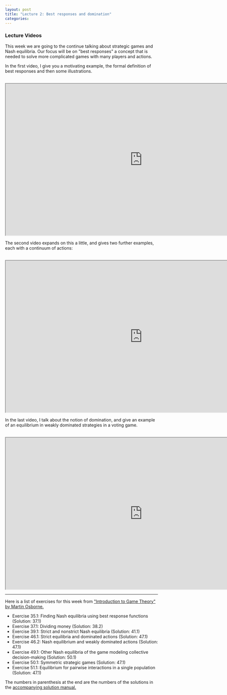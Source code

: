 ```yaml
---
layout: post
title: "Lecture 2: Best responses and domination"
categories: 
---
```



### Lecture Videos

This week we are going to the continue talking about strategic games and Nash equilibria. Our focus will be on "best responses" a concept that is needed to solve more complicated games with many players and actions. 

In the first video, I give you a motivating example, the formal definition of best responses and then some illustrations. 
<br><br>

<iframe src="https://york.cloud.panopto.eu/Panopto/Pages/Embed.aspx?id=71e90f4b-7dda-4f63-9ced-adbc010affe7&autoplay=false&offerviewer=true&showtitle=false&showbrand=false&captions=false&interactivity=all"
align="center"
height="500" width="900" 
allowfullscreen >
</iframe>

<br>

The second video expands on this a little, and gives two further examples, each with a continuum of actions:
<br><br>
<iframe src="https://york.cloud.panopto.eu/Panopto/Pages/Embed.aspx?id=82c09985-f629-47b2-840d-adbc01137bb8&autoplay=false&offerviewer=true&showtitle=false&showbrand=false&captions=false&interactivity=all"
align="center"
height="500" width="900" 
allowfullscreen >
</iframe>

<br>

In the last video, I talk about the notion of domination, and give an example of an equilibrium in weakly dominated strategies in a voting game. 
<br><br>
<iframe src="https://york.cloud.panopto.eu/Panopto/Pages/Embed.aspx?id=ca32290d-64ec-4bd5-b4d0-adbc011b368e&autoplay=false&offerviewer=true&showtitle=false&showbrand=false&captions=false&interactivity=all"
align="center"
height="500" width="900" 
allowfullscreen >
</iframe>




---

Here is a list of exercises for this week from ["Introduction to Game Theory" by Martin Osborne.](https://www.economics.utoronto.ca/osborne/igt/nash.pdf) 

- Exercise 35.1: Finding Nash equilibria using best response functions (Solution: 37.1)
- Exercise 37.1: Dividing money (Solution: 38.2)
- Exercise 39.1: Strict and nonstrict Nash equilibria (Solution: 41.1)
- Exercise 46.1: Strict equilibria and dominated actions (Solution: 47.1)
- Exercise 46.2: Nash equilibrium and weakly dominated actions (Solution: 47.1)
- Exercise 49.1: Other Nash equilibria of the game modeling collective decision-making (Solution: 50.1)
- Exercise 50.1: Symmetric strategic games (Solution: 47.1)
- Exercise 51.1: Equilibrium for pairwise interactions in a single population (Solution: 47.1)

The numbers in parenthesis at the end are the numbers of the solutions in the [accompanying solution manual.](https://www.economics.utoronto.ca/osborne/igt/solsp5.pdf)

